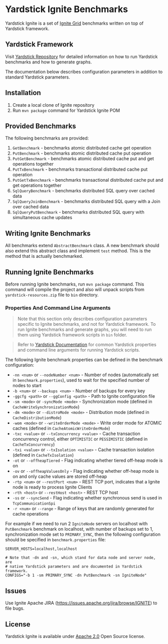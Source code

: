 # Yardstick Ignite Benchmarks
Yardstick Ignite is a set of <a href="http://ignite.incubator.apache.org/">Ignite Grid</a> benchmarks written on top of Yardstick framework.

## Yardstick Framework
Visit <a href="https://github.com/gridgain/yardstick" target="_blank">Yardstick Repository</a> for detailed information on how to run Yardstick benchmarks and how to generate graphs.

The documentation below describes configuration parameters in addition to standard Yardstick parameters.

## Installation
1. Create a local clone of Ignite repository
2. Run `mvn package` command for Yardstick Ignite POM

## Provided Benchmarks
The following benchmarks are provided:

1. `GetBenchmark` - benchmarks atomic distributed cache get operation
2. `PutBenchmark` - benchmarks atomic distributed cache put operation
3. `PutGetBenchmark` - benchmarks atomic distributed cache put and get operations together
4. `PutTxBenchmark` - benchmarks transactional distributed cache put operation
5. `PutGetTxBenchmark` - benchmarks transactional distributed cache put and get operations together
6. `SqlQueryBenchmark` - benchmarks distributed SQL query over cached data
7. `SqlQueryJoinBenchmark` - benchmarks distributed SQL query with a Join over cached data
8. `SqlQueryPutBenchmark` - benchmarks distributed SQL query with simultaneous cache updates

## Writing Ignite Benchmarks
All benchmarks extend `AbstractBenchmark` class. A new benchmark should also extend this abstract class and implement `test` method. This is the method that is actually benchmarked.

## Running Ignite Benchmarks
Before running Ignite benchmarks, run `mvn package` command. This command will compile the project and also will unpack scripts from `yardstick-resources.zip` file to `bin` directory.

### Properties And Command Line Arguments
> Note that this section only describes configuration parameters specific to Ignite benchmarks, and not for Yardstick framework. To run Ignite benchmarks and generate graphs, you will need to run them using Yardstick framework scripts in `bin` folder.

> Refer to [Yardstick Documentation](https://github.com/gridgain/yardstick) for common Yardstick properties and command line arguments for running Yardstick scripts.

The following Ignite benchmark properties can be defined in the benchmark configuration:

* `-nn <num>` or `--nodeNumber <num>` - Number of nodes (automatically set in `benchmark.properties`), used to wait for the specified number of nodes to start
* `-b <num>` or `--backups <num>` - Number of backups for every key
* `-ggcfg <path>` or `--ggConfig <path>` - Path to Ignite configuration file
* `-sm <mode>` or `-syncMode <mode>` - Synchronization mode (defined in `CacheWriteSynchronizationMode`)
* `-dm <mode>` or `--distroMode <mode>` - Distribution mode (defined in `CacheDistributionMode`)
* `-wom <mode>` or `--writeOrderMode <mode>` - Write order mode for ATOMIC caches (defined in `CacheAtomicWriteOrderMode`)
* `-txc <value>` or `--txConcurrency <value>` - Cache transaction concurrency control, either `OPTIMISTIC` or `PESSIMISTIC` (defined in `CacheTxConcurrency`)
* `-txi <value>` or `--txIsolation <value>` - Cache transaction isolation (defined in `CacheTxIsolation`)
* `-ot` or `--offheapTiered` - Flag indicating whether tiered off-heap mode is on
* `-ov` or `--offheapValuesOnly` - Flag indicating whether off-heap mode is on and only cache values are stored off-heap
* `-rtp <num>`  or `--restPort <num>` - REST TCP port, indicates that a Ignite node is ready to process Ignite Clients
* `-rth <host>` or `--restHost <host>` - REST TCP host
* `-ss` or `--syncSend` - Flag indicating whether synchronous send is used in `TcpCommunicationSpi`
* `-r <num>` or `--range` - Range of keys that are randomly generated for cache operations

For example if we need to run 2 `IgniteNode` servers on localhost with `PutBenchmark` benchmark on localhost, with number of backups set to 1, synchronization mode set to `PRIMARY_SYNC`, then the following configuration should be specified in `benchmark.properties` file:

```
SERVER_HOSTS=localhost,localhost
    
# Note that -dn and -sn, which stand for data node and server node, are 
# native Yardstick parameters and are documented in Yardstick framework.
CONFIGS="-b 1 -sm PRIMARY_SYNC -dn PutBenchmark -sn IgniteNode"
```

## Issues
Use Ignite Apache JIRA (https://issues.apache.org/jira/browse/IGNITE) to file bugs.

## License
Yardstick Ignite is available under [Apache 2.0](http://www.apache.org/licenses/LICENSE-2.0.html) Open Source license.
